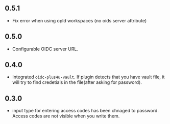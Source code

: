 0.5.1
-----

- Fix error when using opld workspaces (no oids server attribute) 


0.5.0
-----

- Configurable OIDC server URL. 

0.4.0
-----

- Integrated `oidc-plus4u-vault`. If plugin detects that you have vault file, it will try to find credetials in the file(after asking for password). 

0.3.0
-----

- input type for entering access codes has been chnaged to password. Access codes are not visible when you write them.